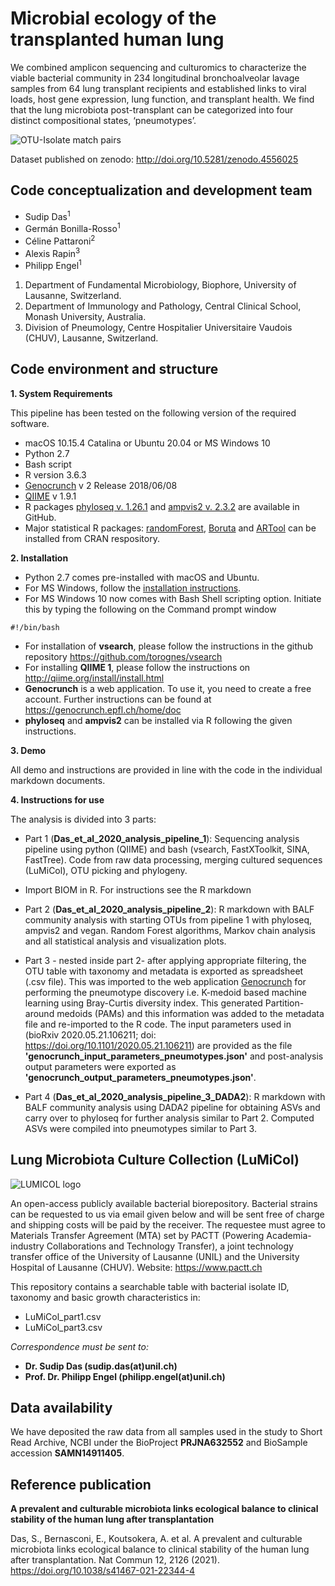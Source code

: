 # Microbial ecology of the transplanted human lung

We combined amplicon sequencing and culturomics to characterize the viable bacterial community in 234 longitudinal bronchoalveolar lavage samples from 64 lung transplant recipients and established links to viral loads, host gene expression, lung function, and transplant health. 
We find that the lung microbiota post-transplant can be categorized into four distinct compositional states, ‘pneumotypes’. 

![OTU-Isolate match pairs](https://user-images.githubusercontent.com/55438047/107704311-52e09200-6cbd-11eb-9547-00830f9c385d.png)

Dataset published on zenodo:  http://doi.org/10.5281/zenodo.4556025

## Code conceptualization and development team 

* Sudip Das<sup>1
* Germán Bonilla-Rosso<sup>1
* Céline Pattaroni<sup>2
* Alexis Rapin<sup>3
* Philipp Engel<sup>1

1. Department of Fundamental Microbiology, Biophore, University of Lausanne, Switzerland.
2. Department of Immunology and Pathology, Central Clinical School, Monash University, Australia.
3. Division of Pneumology, Centre Hospitalier Universitaire Vaudois (CHUV), Lausanne, Switzerland.

## Code environment and structure

**1. System Requirements** 

This pipeline has been tested on the following version of the required software.

* macOS 10.15.4 Catalina or Ubuntu 20.04 or MS Windows 10
* Python 2.7 
* Bash script 
* R version 3.6.3
* [Genocrunch](https://genocrunch.epfl.ch/home/doc) v 2 Release 2018/06/08
* [QIIME](http://qiime.org/install/install.html) v 1.9.1 
* R packages [phyloseq v. 1.26.1](https://github.com/joey711/phyloseq) and [ampvis2 v. 2.3.2](https://madsalbertsen.github.io/ampvis2/) are available in GitHub.
* Major statistical R packages: [randomForest](https://www.rdocumentation.org/packages/randomForest/versions/4.6-14), [Boruta](https://cran.r-project.org/web/packages/Boruta/index.html) and [ARTool](https://cran.r-project.org/web/packages/ARTool/) can be installed from CRAN respository.

**2. Installation** 

* Python 2.7 comes pre-installed with macOS and Ubuntu. 
* For MS Windows, follow the [installation instructions](https://docs.python.org/3/using/windows.html).
* For MS Windows 10 now comes with Bash Shell scripting option. Initiate this by typing the following on the Command prompt window

```
#!/bin/bash
```
* For installation of **vsearch**, please follow the instructions in the github repository https://github.com/torognes/vsearch
* For installing **QIIME 1**, please follow the instructions on http://qiime.org/install/install.html
* **Genocrunch** is a web application. To use it, you need to create a free account. Further instructions can be found at https://genocrunch.epfl.ch/home/doc
* **phyloseq** and **ampvis2** can be installed via R following the given instructions.

**3. Demo**

All demo and instructions are provided in line with the code in the individual markdown documents.


**4. Instructions for use**

The analysis is divided into 3 parts:

* Part 1 (**Das_et_al_2020_analysis_pipeline_1**): Sequencing analysis pipeline using python (QIIME) and bash (vsearch, FastXToolkit, SINA, FastTree). Code from raw data processing, merging cultured sequences (LuMiCol), OTU picking and phylogeny.

* Import BIOM in R. For instructions see the R markdown

* Part 2 (**Das_et_al_2020_analysis_pipeline_2**): R markdown with BALF community analysis with starting OTUs from pipeline 1 with phyloseq, ampvis2 and vegan. Random Forest algorithms, Markov chain analysis and all statistical analysis and visualization plots.

* Part 3 - nested inside part 2- after applying appropriate filtering, the OTU table with taxonomy and metadata is exported 
as spreadsheet (.csv file). This was imported to the web application [Genocrunch](https://genocrunch.epfl.ch/home/doc) for performing the pneumotype discovery i.e. K-medoid based machine learning using Bray-Curtis diversity index. This generated Partition-around medoids (PAMs) and this information was added to the metadata file and re-imported to the R code. The input parameters used in (bioRxiv 2020.05.21.106211; doi: https://doi.org/10.1101/2020.05.21.106211) are provided as the file **'genocrunch_input_parameters_pneumotypes.json'** and post-analysis output parameters were exported as **'genocrunch_output_parameters_pneumotypes.json'**.

* Part 4 (**Das_et_al_2020_analysis_pipeline_3_DADA2**): R markdown with BALF community analysis using DADA2 pipeline for obtaining ASVs and carry over to phyloseq for further analysis similar to Part 2. Computed ASVs were compiled into pneumotypes similar to Part 3.

## Lung Microbiota Culture Collection (LuMiCol)

![LUMICOL logo](https://user-images.githubusercontent.com/55438047/107691218-76024600-6cab-11eb-96a4-306e0bb2eb71.png)


An open-access publicly available bacterial biorepository. Bacterial strains can be requested to us via email given below and will be sent free of charge and shipping costs will be paid by the receiver. The requestee must agree to Materials Transfer Agreement (MTA) set by PACTT (Powering Academia-industry Collaborations and Technology Transfer), a joint technology transfer office of the University of Lausanne (UNIL) and the University Hospital of Lausanne (CHUV).
Website: https://www.pactt.ch

This repository contains a searchable table with bacterial isolate ID, taxonomy and basic growth characteristics in: 

* LuMiCol_part1.csv
* LuMiCol_part3.csv

*Correspondence must be sent to:*
* **Dr. Sudip Das (sudip.das(at)unil.ch)**
* **Prof. Dr. Philipp Engel (philipp.engel(at)unil.ch)**

## Data availability 

We have deposited the raw data from all samples used in the study to Short Read Archive, NCBI under the BioProject **PRJNA632552** and BioSample accession **SAMN14911405**. 

## Reference publication

**A prevalent and culturable microbiota links ecological balance to clinical stability of the human lung after transplantation**

Das, S., Bernasconi, E., Koutsokera, A. et al. A prevalent and culturable microbiota links ecological balance to clinical stability of the human lung after transplantation. Nat Commun 12, 2126 (2021). https://doi.org/10.1038/s41467-021-22344-4

